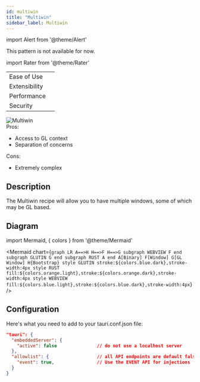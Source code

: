 ```yaml
---
id: multiwin
title: "Multiwin"
sidebar_label: Multiwin
---
```


import Alert from '@theme/Alert'

<Alert type="warning" icon="info-alt" title="Please note">
This pattern is not available for now.
</Alert>

import Rater from '@theme/Rater'

<div className="row">
  <div className="col col--4">
    <table>
      <tr>
        <td>Ease of Use</td>
        <td><Rater value="1"/></td>
      </tr>
      <tr>
        <td>Extensibility</td>
        <td><Rater value="4"/></td>
      </tr>
      <tr>
        <td>Performance</td>
        <td><Rater value="3"/></td>
      </tr>
      <tr>
        <td>Security</td>
        <td><Rater value="5"/></td>
      </tr>
    </table>
  </div>
  <div className="col col--4 pattern-logo">
    <img src="/img/patterns/Multiwin.png" alt="Multiwin" />
  </div>
  <div className="col col--4">
    Pros:
    <ul>
      <li>Access to GL context</li>
      <li>Separation of concerns</li>
    </ul>
    Cons:
    <ul>
      <li>Extremely complex</li>
    </ul>
  </div>
</div>

## Description

The Multiwin recipe will allow you to have multiple windows, some of which may be GL based.

## Diagram

import Mermaid, { colors } from '@theme/Mermaid'

<Mermaid chart={`graph LR
      A==>H
      H==>F
      H==>G
      subgraph WEBVIEW
      F
      end
      subgraph GLUTIN
      G
      end
      subgraph RUST
      A
      end
      A[Binary]
      F[Window]
      G[GL Window]
      H{Bootstrap}
      style GLUTIN stroke:${colors.blue.dark},stroke-width:4px
      style RUST fill:${colors.orange.light},stroke:${colors.orange.dark},stroke-width:4px
      style WEBVIEW fill:${colors.blue.light},stroke:${colors.blue.dark},stroke-width:4px`} />


## Configuration

Here's what you need to add to your tauri.conf.json file:
```json
"tauri": {
  "embeddedServer": {
    "active": false               // do not use a localhost server
  },
  "allowlist": {                  // all API endpoints are default false
    "event": true,                // Use the EVENT API for injections
  }
}

```
